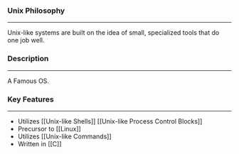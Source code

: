 ### Unix Philosophy 
---
Unix-like systems are built on the idea of small, specialized tools that do one job well. 

### Description
---
A Famous OS.
### Key Features
---
- Utilizes [[Unix-like Shells]] [[Unix-like Process Control Blocks]]
- Precursor to [[Linux]]
- Utilizes [[Unix-like Commands]]
- Written in [[C]]